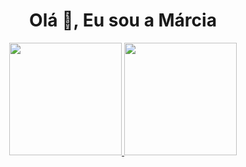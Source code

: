 <h1 align="center">Olá 👋, Eu sou a Márcia</h1>

<div align="center">
  <a href="https://github.com/sousamarcia">
  <img height="180em" src="https://github-readme-stats.vercel.app/api?username=sousamarcia&show_icons=true&theme=dracula&include_all_commits=true&count_private=true"/>
  <img height="180em" src="https://github-readme-stats.vercel.app/api/top-langs/?username=sousamarcia&layout=compact&langs_count=7&theme=dracula"/>
</div>
<div style="display: inline_block"><br>


